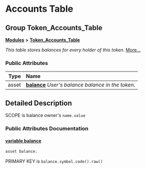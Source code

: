 # Accounts Table

## Group Token\_Accounts\_Table

[**Modules**]() **&gt;** [**Token\_Accounts\_Table**](group___token___accounts___table.md)

_This table stores balances for every holder of this token._ [More...](group___token___accounts___table.md#detailed-description)

### Public Attributes

| Type | Name |
| ---: | :--- |
| asset | [**balance**](group___token___accounts___table.md#variable-balance)   _User's balance balance in the token._ |

## Detailed Description

SCOPE is balance owner's `name.value`

### Public Attributes Documentation

#### [variable balance](group___token___accounts___table.md#variable-balance) <a id="variable-balance"></a>

```cpp
asset balance;
```

PRIMARY KEY is `balance.symbol.code().raw()`

